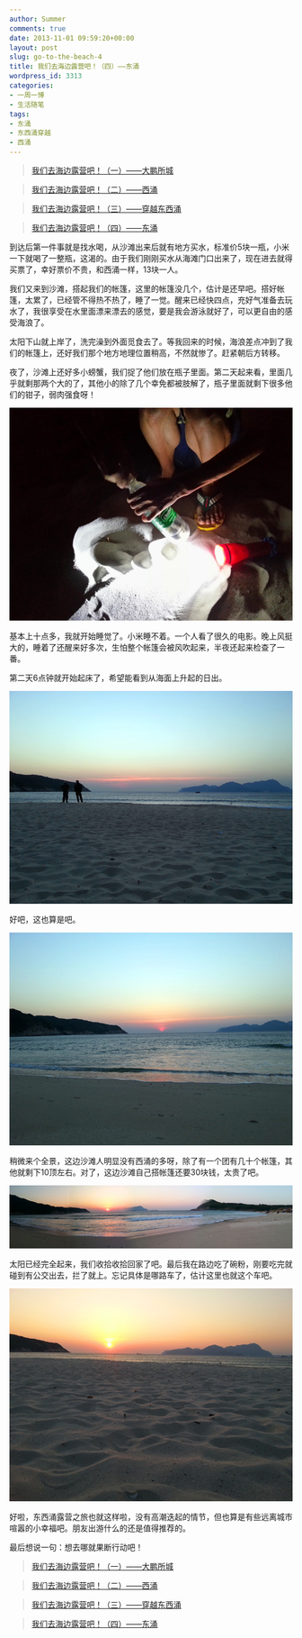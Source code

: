```yaml
---
author: Summer
comments: true
date: 2013-11-01 09:59:20+00:00
layout: post
slug: go-to-the-beach-4
title: 我们去海边露营吧！（四）——东涌
wordpress_id: 3313
categories:
- 一周一博
- 生活随笔
tags:
- 东涌
- 东西涌穿越
- 西涌
---
```


> 

> 
> [我们去海边露营吧！（一）——大鹏所城](http://www.1z1b.com/one-blog-a-week/go-to-the-beach-1/)
> 
> 

> 
> [我们去海边露营吧！（二）——西涌](http://www.1z1b.com/one-blog-a-week/go-to-the-beach-2/)
> 
> 

> 
> [我们去海边露营吧！（三）——穿越东西涌](http://www.1z1b.com/one-blog-a-week/go-to-the-beach-3/)
> 
> 

> 
> [我们去海边露营吧！（四）——东涌](http://www.1z1b.com/one-blog-a-week/go-to-the-beach-4/)
> 
> 


到达后第一件事就是找水喝，从沙滩出来后就有地方买水，标准价5块一瓶，小米一下就喝了一整瓶，这渴的。由于我们刚刚买水从海滩门口出来了，现在进去就得买票了，幸好票价不贵，和西涌一样，13块一人。

我们又来到沙滩，搭起我们的帐篷，这里的帐篷没几个，估计是还早吧。搭好帐篷，太累了，已经管不得热不热了，睡了一觉。醒来已经快四点，充好气准备去玩水了，我很享受在水里面漂来漂去的感觉，要是我会游泳就好了，可以更自由的感受海浪了。

太阳下山就上岸了，洗完澡到外面觅食去了。等我回来的时候，海浪差点冲到了我们的帐篷上，还好我们那个地方地理位置稍高，不然就惨了。赶紧朝后方转移。

夜了，沙滩上还好多小螃蟹，我们捉了他们放在瓶子里面。第二天起来看，里面几乎就剩那两个大的了，其他小的除了几个幸免都被肢解了，瓶子里面就剩下很多他们的钳子，弱肉强食呀！

![捉螃蟹](/wp-content/uploads/2013/11/捉螃蟹.jpg)

基本上十点多，我就开始睡觉了。小米睡不着。一个人看了很久的电影。晚上风挺大的，睡着了还醒来好多次，生怕整个帐篷会被风吹起来，半夜还起来检查了一番。

第二天6点钟就开始起床了，希望能看到从海面上升起的日出。

![太阳升起](/wp-content/uploads/2013/11/太阳升起.jpg)

好吧，这也算是吧。

![太阳升起2](/wp-content/uploads/2013/11/太阳升起2.jpg)

稍微来个全景，这边沙滩人明显没有西涌的多呀，除了有一个团有几十个帐篷，其他就剩下10顶左右。对了，这边沙滩自己搭帐篷还要30块钱，太贵了吧。

![太阳升起3](/wp-content/uploads/2013/11/太阳升起3.jpg)

太阳已经完全起来，我们收拾收拾回家了吧。最后我在路边吃了碗粉，刚要吃完就碰到有公交出去，拦了就上。忘记具体是哪路车了，估计这里也就这个车吧。

![太阳升起4](/wp-content/uploads/2013/11/太阳升起4.jpg)

好啦，东西涌露营之旅也就这样啦，没有高潮迭起的情节，但也算是有些远离城市喧嚣的小幸福吧。朋友出游什么的还是值得推荐的。

最后想说一句：想去哪就果断行动吧！


> 

> 
> [我们去海边露营吧！（一）——大鹏所城](http://www.1z1b.com/one-blog-a-week/go-to-the-beach-1/)
> 
> 

> 
> [我们去海边露营吧！（二）——西涌](http://www.1z1b.com/one-blog-a-week/go-to-the-beach-2/)
> 
> 

> 
> [我们去海边露营吧！（三）——穿越东西涌](http://www.1z1b.com/one-blog-a-week/go-to-the-beach-3/)
> 
> 

> 
> [我们去海边露营吧！（四）——东涌](http://www.1z1b.com/one-blog-a-week/go-to-the-beach-4/)
> 
> 
